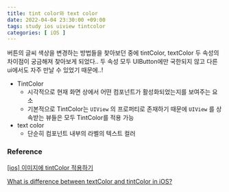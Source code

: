 ```yaml
---
title: tint color와 text color
date: 2022-04-04 23:30:00 +09:00
tags: study ios uiview tintcolor
categories: [ iOS ]
---
```


버튼의 글씨 색상을 변경하는 방법들을 찾아보던 중에 tintColor, textColor 두 속성의 차이점이 궁금해져 찾아보게 되었다.. 두 속성 모두 UIButton에만 국한되지 않고 다른 ui에서도 자주 만날 수 있었기 때문에..!

- TintColor
    - 시각적으로 현재 화면 상에서 어떤 컴포넌트가 활성화되었는지를 보여주는 요소
    - 기본적으로 TintColor는 `UIView` 의 프로퍼티로 존재하기 때문에 `UIView`
    를 상속받는 뷰들은 모두 TintColor를 적용 가능
- text color
    - 단순히 컴포넌트 내부의 라벨의 텍스트 컬러

### Reference
[[ios] 이미지에 tintColor 적용하기](https://baked-corn.tistory.com/66)

[What is difference between textColor and tintColor in iOS?](https://stackoverflow.com/questions/21931876/what-is-difference-between-textcolor-and-tintcolor-in-ios)
